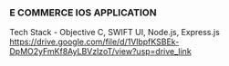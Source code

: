 ### E COMMERCE IOS APPLICATION ####
Tech Stack - Objective C, SWIFT UI, Node.js, Express.js 
https://drive.google.com/file/d/1VlbpfKSBEk-DpMO2yFmKf8AyLBVzlzoT/view?usp=drive_link
